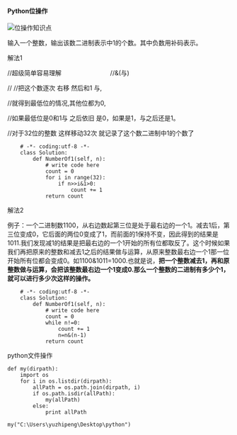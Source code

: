 #### Python位操作

![位操作知识点](https://i.loli.net/2017/10/27/59f2a0cd67b87.png)


输入一个整数，输出该数二进制表示中1的个数。其中负数用补码表示。


解法1

//超级简单容易理解                            //&(与)

// //把这个数逐次 右移 然后和1 与,

//就得到最低位的情况,其他位都为0,

//如果最低位是0和1与 之后依旧 是0，如果是1，与之后还是1。

//对于32位的整数 这样移动32次 就记录了这个数二进制中1的个数了 

```
    # -*- coding:utf-8 -*-
    class Solution:
        def NumberOf1(self, n):
            # write code here
            count = 0
            for i in range(32):
                if n>>i&1>0:
                    count += 1
            return count
```



解法2

例子：一个二进制数1100，从右边数起第三位是处于最右边的一个1。减去1后，第三位变成0，它后面的两位0变成了1，而前面的1保持不变，因此得到的结果是1011.我们发现减1的结果是把最右边的一个1开始的所有位都取反了。这个时候如果我们再把原来的整数和减去1之后的结果做与运算，从原来整数最右边一个1那一位开始所有位都会变成0。如1100&1011=1000.也就是说，**把一个整数减去1，再和原整数做与运算，会把该整数最右边一个1变成0.那么一个整数的二进制有多少个1，就可以进行多少次这样的操作。**

```
    # -*- coding:utf-8 -*-
    class Solution:
        def NumberOf1(self, n):
            # write code here
            count = 0
            while n!=0:
                count += 1
                n=n&(n-1)
            return count
```


python文件操作

```
def my(dirpath):
    import os
    for i in os.listdir(dirpath):
        allPath = os.path.join(dirpath, i)
        if os.path.isdir(allPath):
            my(allPath)
        else:
            print allPath

my("C:\Users\yuzhipeng\Desktop\python")

```